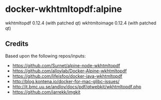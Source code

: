 # docker-wkhtmltopdf:alpine

wkhtmltopdf 0.12.4 (with patched qt)
wkhtmltoimage 0.12.4 (with patched qt)

## Credits

Based upon the following repos/inputs:
- https://github.com/Surnet/alpine-node-wkhtmltopdf
- https://github.com/alloylab/Docker-Alpine-wkhtmltopdf
- https://github.com/lifeisfoo/docker-java-wkhtmltopdf
- http://blog.kontena.io/docker-for-mac-glibc-issues/
- http://it.bmc.uu.se/andlov/docs/pdf/qtwebkit/wkhtmltopdf.php
- https://github.com/jarrekk/imgkit